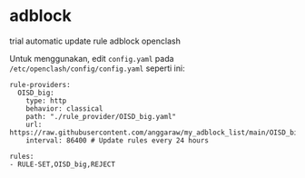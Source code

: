 # adblock
trial automatic update rule adblock openclash

Untuk menggunakan, edit `config.yaml` pada `/etc/openclash/config/config.yaml` seperti ini:
```
rule-providers:
  OISD_big:
    type: http
    behavior: classical
    path: "./rule_provider/OISD_big.yaml"
    url: https://raw.githubusercontent.com/anggaraw/my_adblock_list/main/OISD_big.yaml
    interval: 86400 # Update rules every 24 hours
    
rules:
- RULE-SET,OISD_big,REJECT
```
